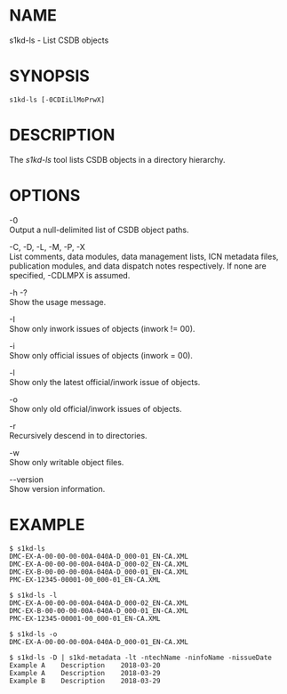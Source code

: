 NAME
====

s1kd-ls - List CSDB objects

SYNOPSIS
========

    s1kd-ls [-0CDIiLlMoPrwX]

DESCRIPTION
===========

The *s1kd-ls* tool lists CSDB objects in a directory hierarchy.

OPTIONS
=======

-0  
Output a null-delimited list of CSDB object paths.

-C, -D, -L, -M, -P, -X  
List comments, data modules, data management lists, ICN metadata files, publication modules, and data dispatch notes respectively. If none are specified, -CDLMPX is assumed.

-h -?  
Show the usage message.

-I  
Show only inwork issues of objects (inwork != 00).

-i  
Show only official issues of objects (inwork = 00).

-l  
Show only the latest official/inwork issue of objects.

-o  
Show only old official/inwork issues of objects.

-r  
Recursively descend in to directories.

-w  
Show only writable object files.

--version  
Show version information.

EXAMPLE
=======

    $ s1kd-ls
    DMC-EX-A-00-00-00-00A-040A-D_000-01_EN-CA.XML
    DMC-EX-A-00-00-00-00A-040A-D_000-02_EN-CA.XML
    DMC-EX-B-00-00-00-00A-040A-D_000-01_EN-CA.XML
    PMC-EX-12345-00001-00_000-01_EN-CA.XML

    $ s1kd-ls -l
    DMC-EX-A-00-00-00-00A-040A-D_000-02_EN-CA.XML
    DMC-EX-B-00-00-00-00A-040A-D_000-01_EN-CA.XML
    PMC-EX-12345-00001-00_000-01_EN-CA.XML

    $ s1kd-ls -o
    DMC-EX-A-00-00-00-00A-040A-D_000-01_EN-CA.XML

    $ s1kd-ls -D | s1kd-metadata -lt -ntechName -ninfoName -nissueDate
    Example A    Description    2018-03-20
    Example A    Description    2018-03-29
    Example B    Description    2018-03-29
